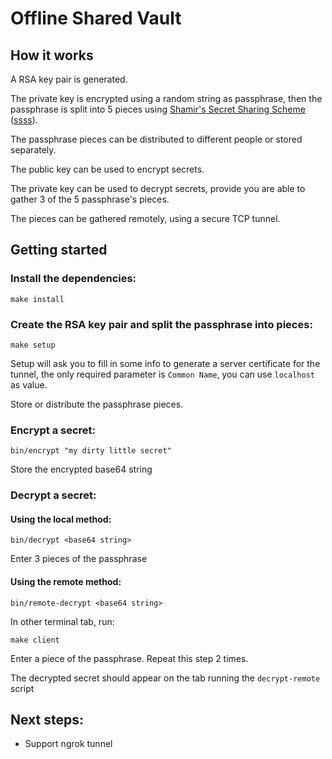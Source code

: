# Offline Shared Vault

## How it works

A RSA key pair is generated. 

The private key is encrypted using a random string as passphrase, then the passphrase is split into 5 pieces using [Shamir's Secret Sharing Scheme](https://en.wikipedia.org/wiki/Shamir%27s_Secret_Sharing) ([ssss](https://linux.die.net/man/1/ssss)).

The passphrase pieces can be distributed to different people or stored separately.

The public key can be used to encrypt secrets.

The private key can be used to decrypt secrets, provide you are able to gather 3 of the 5 passphrase's pieces.

The pieces can be gathered remotely, using a secure TCP tunnel.

## Getting started

### Install the dependencies:

`make install`

### Create the RSA key pair and split the passphrase into pieces:

`make setup`

Setup will ask you to fill in some info to generate a server certificate for the tunnel, the only required parameter is `Common Name`, you can use `localhost` as value.

Store or distribute the passphrase pieces.

### Encrypt a secret:

`bin/encrypt "my dirty little secret"`

Store the encrypted base64 string

### Decrypt a secret:

#### Using the local method:

`bin/decrypt <base64 string>`

Enter 3 pieces of the passphrase

#### Using the remote method:

`bin/remote-decrypt <base64 string>`

In other terminal tab, run:

`make client`

Enter a piece of the passphrase. Repeat this step 2 times.

The decrypted secret should appear on the tab running the `decrypt-remote` script

## Next steps:

- Support ngrok tunnel
